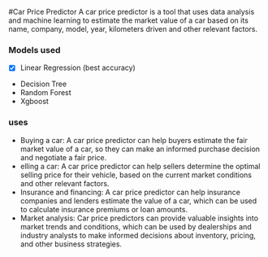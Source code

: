 #Car Price Predictor
A car price predictor is a tool that uses data analysis and machine learning to estimate the market value of a car based on its name, company, model, year, kilometers driven and other relevant factors.

### Models used
- [x] Linear Regression (best accuracy)
- Decision Tree
- Random Forest
- Xgboost

### uses
- Buying a car: A car price predictor can help buyers estimate the fair market value of a car, so they can make an informed purchase decision and negotiate a fair price.
- elling a car: A car price predictor can help sellers determine the optimal selling price for their vehicle, based on the current market conditions and other relevant factors.
- Insurance and financing: A car price predictor can help insurance companies and lenders estimate the value of a car, which can be used to calculate insurance premiums or loan amounts.
- Market analysis: Car price predictors can provide valuable insights into market trends and conditions, which can be used by dealerships and industry analysts to make informed decisions about inventory, pricing, and other business strategies.
